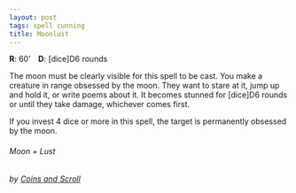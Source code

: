 ```yaml
---
layout: post
tags: spell cunning
title: Moonlust
---
```

**R**: 60’ **D**: [dice]D6 rounds

The moon must be clearly visible for this spell to be cast. You make a creature in range obsessed by the moon. They want to stare at it, jump up and hold it, or write poems about it. It becomes stunned for [dice]D6 rounds or until they take damage, whichever comes first.

If you invest 4 dice or more in this spell, the target is permanently obsessed by the moon.

###### *Moon + Lust*

###### by [Coins and Scroll](https://coinsandscrolls.blogspot.com/2019/10/osr-class-geometer-wizard.html)
